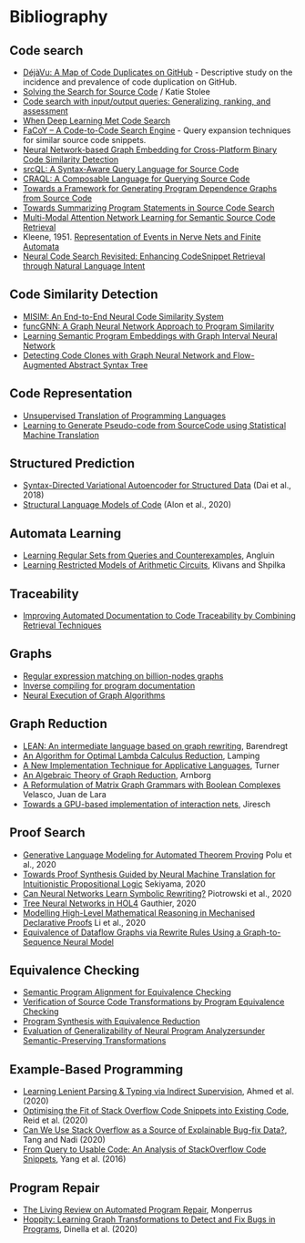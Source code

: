 # Bibliography

## Code search

- [DéjàVu: A Map of Code Duplicates on GitHub](https://dl.acm.org/doi/pdf/10.1145/3133908) - Descriptive study on the incidence and prevalence of code duplication on GitHub.
- [Solving the Search for Source Code](https://kstolee.github.io/papers/TOSEM2014.pdf) / Katie Stolee
- [Code search with input/output queries: Generalizing, ranking, and assessment](https://doi.org/10.1016/j.jss.2015.04.081)
- [When Deep Learning Met Code Search](https://dl.acm.org/doi/pdf/10.1145/3338906.3340458)
- [FaCoY – A Code-to-Code Search Engine](https://dl.acm.org/doi/pdf/10.1145/3180155.3180187) - Query expansion techniques for similar source code snippets.
- [Neural Network-based Graph Embedding for Cross-Platform Binary Code Similarity Detection](https://arxiv.org/abs/1708.06525)
- [srcQL: A Syntax-Aware  Query Language for Source Code](http://www.cs.kent.edu/~jmaletic/papers/SANER17-srcQL.pdf)
- [CRAQL: A Composable Language for Querying Source Code](https://arxiv.org/pdf/1901.09409.pdf)
- [Towards a Framework for Generating Program Dependence Graphs from Source Code](https://dl.acm.org/doi/pdf/10.1145/3278142.3278144)
- [Towards Summarizing Program Statements in Source Code Search](https://dl.acm.org/doi/pdf/10.1145/3341105.3374055)
- [Multi-Modal Attention Network Learning for Semantic Source Code Retrieval](https://arxiv.org/pdf/1909.13516.pdf)
- Kleene, 1951. [Representation of Events in Nerve Nets and Finite Automata](https://www.rand.org/content/dam/rand/pubs/research_memoranda/2008/RM704.pdf)
- [Neural Code Search Revisited: Enhancing CodeSnippet Retrieval through Natural Language Intent](https://arxiv.org/pdf/2008.12193.pdf)

## Code Similarity Detection

- [MISIM: An End-to-End Neural Code Similarity System](https://arxiv.org/pdf/2006.05265.pdf)
- [funcGNN: A Graph Neural Network Approach to Program Similarity](https://arxiv.org/abs/2007.13239)
- [Learning Semantic Program Embeddings with Graph Interval Neural Network](https://arxiv.org/pdf/2005.09997.pdf)
- [Detecting Code Clones with Graph Neural Network and Flow-Augmented Abstract Syntax Tree](https://arxiv.org/pdf/2002.08653.pdf)

## Code Representation

- [Unsupervised Translation of Programming Languages](https://arxiv.org/pdf/2006.03511.pdf)
- [Learning to Generate Pseudo-code from SourceCode using Statistical Machine Translation](http://www.phontron.com/paper/oda15ase.pdf)

## Structured Prediction

- [Syntax-Directed Variational Autoencoder for Structured Data](https://arxiv.org/pdf/1802.08786.pdf) (Dai et al., 2018)
- [Structural Language Models of Code](https://arxiv.org/pdf/1910.00577.pdf) (Alon et al., 2020)

## Automata Learning

- [Learning Regular Sets from Queries and Counterexamples](https://omereingold.files.wordpress.com/2017/06/angluin87.pdf), Angluin
- [Learning Restricted Models of Arithmetic Circuits](https://www.cs.tau.ac.il/~shpilka/publications/KlivansShpilka_Learning_via_partial_derivatives.pdf), Klivans and Shpilka

## Traceability

- [Improving Automated Documentation to Code Traceability by Combining Retrieval Techniques](https://doi.org/10.1109/ASE.2011.6100057)

## Graphs

- [Regular expression matching on billion-nodes graphs](https://arxiv.org/pdf/1904.11653.pdf)
- [Inverse compiling for program documentation](https://dl.acm.org/doi/pdf/10.1145/1408800.1408928)
- [Neural Execution of Graph Algorithms](https://arxiv.org/abs/1910.10593)

## Graph Reduction

- [LEAN: An intermediate language based on graph rewriting](https://doi.org/10.1016/0167-8191(89)90126-9), Barendregt
- [An Algorithm for Optimal Lambda Calculus Reduction](https://dl.acm.org/doi/pdf/10.1145/96709.96711), Lamping
- [A New Implementation Technique for Applicative Languages](https://doi.org/10.1002/spe.4380090105), Turner
- [An Algebraic Theory of Graph Reduction](https://dl.acm.org/doi/pdf/10.1145/174147.169807#page=19), Arnborg
- [A Reformulation of Matrix Graph Grammars with Boolean Complexes](https://www.emis.de/journals/EJC/ojs/index.php/eljc/article/view/v16i1r73/pdf) Velasco, Juan de Lara
- [Towards a GPU-based implementation of interaction nets](https://arxiv.org/pdf/1404.0076.pdf), Jiresch

## Proof Search

- [Generative Language Modeling for Automated Theorem Proving](https://arxiv.org/pdf/2009.03393.pdf) Polu et al., 2020
- [Towards Proof Synthesis Guided by Neural Machine Translation for Intuitionistic Propositional Logic](https://arxiv.org/pdf/1706.06462.pdf) Sekiyama, 2020
- [Can Neural Networks Learn Symbolic Rewriting?](https://arxiv.org/pdf/1911.04873.pdf) Piotrowski et al., 2020
- [Tree Neural Networks in HOL4](https://arxiv.org/pdf/2009.01827.pdf) Gauthier, 2020
- [Modelling High-Level Mathematical Reasoning in Mechanised Declarative Proofs](https://arxiv.org/pdf/2006.09265.pdf) Li et al., 2020
- [Equivalence of Dataflow Graphs via Rewrite Rules Using a Graph-to-Sequence Neural Model](https://arxiv.org/pdf/2002.06799.pdf)

## Equivalence Checking

- [Semantic Program Alignment for Equivalence Checking](https://dl.acm.org/doi/pdf/10.1145/3314221.3314596)
- [Verification of Source Code Transformations by Program Equivalence Checking](https://link.springer.com/content/pdf/10.1007/978-3-540-31985-6_15.pdf)
- [Program Synthesis with Equivalence Reduction](http://pages.cs.wisc.edu/~aws/papers/vmcai19.pdf)
- [Evaluation of Generalizability of Neural Program Analyzersunder Semantic-Preserving Transformations](https://arxiv.org/pdf/2004.07313.pdf)

## Example-Based Programming

- [Learning Lenient Parsing & Typing via Indirect Supervision](https://arxiv.org/pdf/1910.05879.pdf), Ahmed et al. (2020)
- [Optimising the Fit of Stack Overflow Code Snippets into Existing Code](https://arxiv.org/pdf/2004.07663.pdf), Reid et al. (2020)
- [Can We Use Stack Overflow as a Source of Explainable Bug-fix Data?](https://arxiv.org/pdf/2004.08378.pdf), Tang and Nadi (2020)
- [From Query to Usable Code: An Analysis of StackOverflow Code Snippets](https://dl.acm.org/doi/pdf/10.1145/2901739.2901767), Yang et al. (2016)

## Program Repair

- [The Living Review on Automated Program Repair](https://hal.archives-ouvertes.fr/hal-01956501/document), Monperrus
- [Hoppity: Learning Graph Transformations to Detect and Fix Bugs in Programs](https://openreview.net/pdf?id=SJeqs6EFvB), Dinella et al. (2020)
